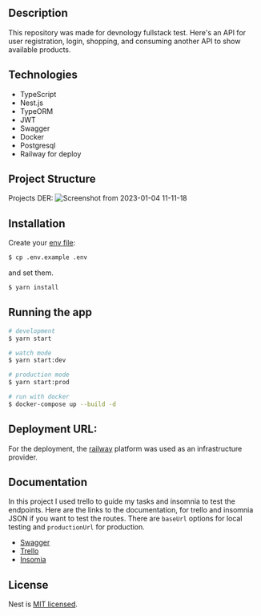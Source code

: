 ## Description

This repository was made for devnology fullstack test. Here's an API for user registration, login, shopping, and consuming another API to show available products.

## Technologies

- TypeScript 
- Nest.js 
- TypeORM
- JWT
- Swagger
- Docker
- Postgresql 
- Railway for deploy

## Project Structure

Projects DER:
![Screenshot from 2023-01-04 11-11-18](https://user-images.githubusercontent.com/90461911/210573868-908937bc-e555-46b8-8d9c-8bb481d6fdeb.png)

## Installation

Create your [env file](.env.example):

```bash
$ cp .env.example .env
```
and set them.

```bash
$ yarn install
```

## Running the app

```bash
# development
$ yarn start

# watch mode
$ yarn start:dev

# production mode
$ yarn start:prod

# run with docker
$ docker-compose up --build -d
```
## Deployment URL:

For the deployment, the [railway](https://railway.app/) platform was used as an infrastructure provider.

## Documentation

In this project I used trello to guide my tasks and insomnia to test the endpoints. Here are the links to the documentation,
for trello and insomnia JSON if you want to test the routes. There are `baseUrl` options for local testing and `productionUrl` for production.

- [Swagger](https://devstore-backend-production.up.railway.app/api/v1/docs)
- [Trello](https://trello.com/b/EFzWyQ2t/devstore-backend)
- [Insomia](https://drive.google.com/file/d/1DfKcf2I1SKgC8hfGdsRABfC0UJ7iZHE0/view?usp=sharing)


## License

Nest is [MIT licensed](LICENSE).
